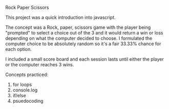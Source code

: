 Rock Paper Scissors

This project was a quick introduction into javascript.

The concept was a Rock, paper, scissors game with the player being "prompted" to select a choice out of the 3 and it would return a win or loss depending on what the computer decided to choose. I formulated the computer choice to be absolutely random so it's a fair 33.33% chance for each option.

I included a small score board and each session lasts until either the player or the computer reaches 3 wins.

Concepts practiced:

1. for loops
2. console.log
3. if/else 
4. psuedocoding
